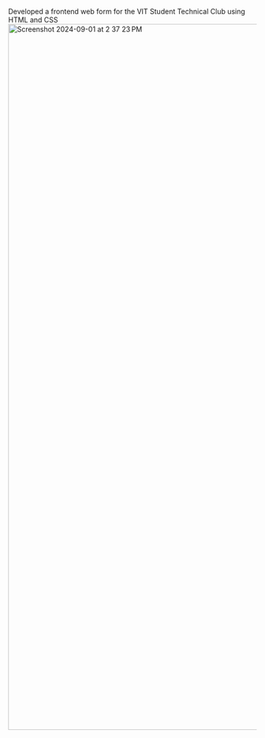 Developed a frontend web form for the VIT Student Technical Club using HTML and CSS
<img width="1428" alt="Screenshot 2024-09-01 at 2 37 23 PM" src="https://github.com/user-attachments/assets/53991530-e324-4c11-b47d-5a868df61ef8">
